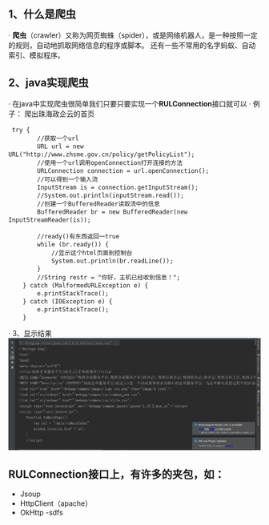 ## 1、什么是爬虫 

· **爬虫**（crawler）又称为网页蜘蛛（spider），或是网络机器人，是一种按照一定的规则，自动地抓取网络信息的程序或脚本。
  还有一些不常用的名字蚂蚁、自动索引、模拟程序。


## 2、java实现爬虫

· 在java中实现爬虫很简单我们只要只要实现一个**RULConnection**接口就可以
· 例子： 爬出珠海政企云的首页

	 try {
			//获取一个url
            URL url = new URL("http://www.zhsme.gov.cn/policy/getPolicyList");
            //使用一个url调用openConnection打开连接的方法
			URLConnection connection = url.openConnection();
			//可以得到一个输入流
            InputStream is = connection.getInputStream();
            //System.out.println(inputStream.read());
			//创建一个BufferedReader读取流中的信息
            BufferedReader br = new BufferedReader(new InputStreamReader(is));
			
			//ready()有东西返回一true
            while (br.ready()) {
				//显示这个html页面到控制台
                System.out.println(br.readLine());
            }
            //String restr = "你好，主机已经收到信息！";
        } catch (MalformedURLException e) {
            e.printStackTrace();
        } catch (IOException e) {
            e.printStackTrace();
        }

· 3、显示结果
![a](img/spider.png)


## RULConnection接口上，有许多的夹包，如：

- Jsoup  
- HttpClient（apache）  
- OkHttp
-sdfs
